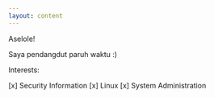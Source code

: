 ```yaml
---
layout: content
---
```


Aselole!

Saya pendangdut paruh waktu :)

Interests:

[x] Security Information
[x] Linux
[x] System Administration
